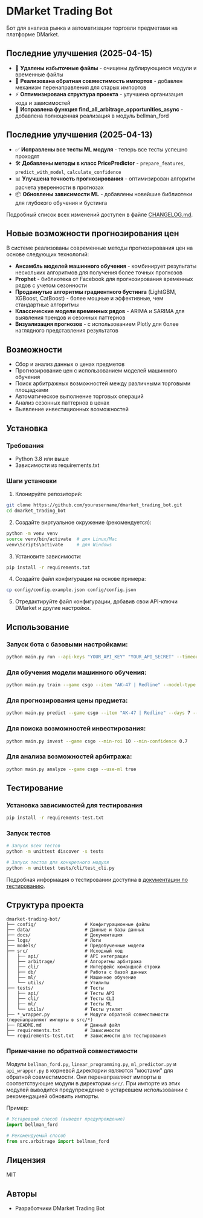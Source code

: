 # DMarket Trading Bot

Бот для анализа рынка и автоматизации торговли предметами на платформе DMarket.

## Последние улучшения (2025-04-15)

- 🧹 **Удалены избыточные файлы** - очищены дублирующиеся модули и временные файлы
- 🔄 **Реализована обратная совместимость импортов** - добавлен механизм перенаправления для старых импортов
- ⚡ **Оптимизирована структура проекта** - улучшена организация кода и зависимостей
- 🐛 **Исправлена функция find_all_arbitrage_opportunities_async** - добавлена полноценная реализация в модуль bellman_ford

## Последние улучшения (2025-04-13)

- ✅ **Исправлены все тесты ML модуля** - теперь все тесты успешно проходят
- 🛠️ **Добавлены методы в класс PricePredictor** - `prepare_features`, `predict_with_model`, `calculate_confidence`
- 📊 **Улучшена точность прогнозирования** - оптимизирован алгоритм расчета уверенности в прогнозах
- 📦 **Обновлены зависимости ML** - добавлены новейшие библиотеки для глубокого обучения и бустинга

Подробный список всех изменений доступен в файле [CHANGELOG.md](CHANGELOG.md).

## Новые возможности прогнозирования цен

В системе реализованы современные методы прогнозирования цен на основе следующих технологий:

- **Ансамбль моделей машинного обучения** - комбинирует результаты нескольких алгоритмов для получения более точных прогнозов
- **Prophet** - библиотека от Facebook для прогнозирования временных рядов с учетом сезонности
- **Продвинутые алгоритмы градиентного бустинга** (LightGBM, XGBoost, CatBoost) - более мощные и эффективные, чем стандартные алгоритмы
- **Классические модели временных рядов** - ARIMA и SARIMA для выявления трендов и сезонных паттернов
- **Визуализация прогнозов** - с использованием Plotly для более наглядного представления результатов

## Возможности

- Сбор и анализ данных о ценах предметов
- Прогнозирование цен с использованием моделей машинного обучения
- Поиск арбитражных возможностей между различными торговыми площадками
- Автоматическое выполнение торговых операций
- Анализ сезонных паттернов в ценах
- Выявление инвестиционных возможностей

## Установка

### Требования

- Python 3.8 или выше
- Зависимости из requirements.txt

### Шаги установки

1. Клонируйте репозиторий:
```bash
git clone https://github.com/yourusername/dmarket_trading_bot.git
cd dmarket_trading_bot
```

2. Создайте виртуальное окружение (рекомендуется):
```bash
python -m venv venv
source venv/bin/activate  # для Linux/Mac
venv\Scripts\activate     # для Windows
```

3. Установите зависимости:
```bash
pip install -r requirements.txt
```

4. Создайте файл конфигурации на основе примера:
```bash
cp config/config.example.json config/config.json
```

5. Отредактируйте файл конфигурации, добавив свои API-ключи DMarket и другие настройки.

## Использование

### Запуск бота с базовыми настройками:
```bash
python main.py run --api-keys "YOUR_API_KEY" "YOUR_API_SECRET" --timeout 60
```

### Для обучения модели машинного обучения:
```bash
python main.py train --game csgo --item "AK-47 | Redline" --model-type ensemble
```

### Для прогнозирования цены предмета:
```bash
python main.py predict --game csgo --item "AK-47 | Redline" --days 7 --model-type ensemble
```

### Для поиска возможностей инвестирования:
```bash
python main.py invest --game csgo --min-roi 10 --min-confidence 0.7
```

### Для анализа возможностей арбитража:
```bash
python main.py analyze --game csgo --use-ml true
```

## Тестирование

### Установка зависимостей для тестирования

```bash
pip install -r requirements-test.txt
```

### Запуск тестов

```bash
# Запуск всех тестов
python -m unittest discover -s tests

# Запуск тестов для конкретного модуля
python -m unittest tests/cli/test_cli.py
```

Подробная информация о тестировании доступна в [документации по тестированию](docs/testing.md).

## Структура проекта

```
dmarket-trading-bot/
├── config/                  # Конфигурационные файлы
├── data/                    # Данные и базы данных
├── docs/                    # Документация
├── logs/                    # Логи
├── models/                  # Предобученные модели
├── src/                     # Исходный код
│   ├── api/                 # API интеграции
│   ├── arbitrage/           # Алгоритмы арбитража
│   ├── cli/                 # Интерфейс командной строки
│   ├── db/                  # Работа с базой данных
│   ├── ml/                  # Машинное обучение
│   └── utils/               # Утилиты
├── tests/                   # Тесты
│   ├── api/                 # Тесты API
│   ├── cli/                 # Тесты CLI
│   ├── ml/                  # Тесты ML
│   └── utils/               # Тесты утилит
├── *_wrapper.py             # Модули обратной совместимости (перенаправляют импорты в src/*)
├── README.md                # Данный файл
├── requirements.txt         # Зависимости
└── requirements-test.txt    # Зависимости для тестирования
```

### Примечание по обратной совместимости

Модули `bellman_ford.py`, `linear_programming.py`, `ml_predictor.py` и `api_wrapper.py` в корневой директории являются "мостами" для обратной совместимости. Они перенаправляют импорты в соответствующие модули в директории `src/`. При импорте из этих модулей выводится предупреждение о устаревшем использовании с рекомендацией обновить импорты.

Пример:
```python
# Устаревший способ (выведет предупреждение)
import bellman_ford

# Рекомендуемый способ
from src.arbitrage import bellman_ford
```

## Лицензия

MIT

## Авторы

- Разработчики DMarket Trading Bot
